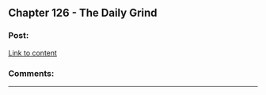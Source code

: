 ## Chapter 126 - The Daily Grind

### Post:

[Link to content](https://www.royalroad.com/fiction/15925/the-daily-grind/chapter/602049/chapter-126)

### Comments:

---


